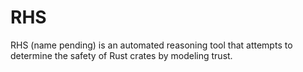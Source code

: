 # RHS

RHS (name pending) is an automated reasoning tool that attempts to determine the safety of Rust crates by modeling trust.

